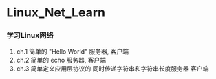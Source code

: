 # Linux_Net_Learn
### 学习Linux网络
1. ch.1 简单的 "Hello World" 服务器, 客户端
2. ch.2 简单的 echo 服务器, 客户端
3. ch.3 简单定义应用层协议的 同时传递字符串和字符串长度服务器 客户端
